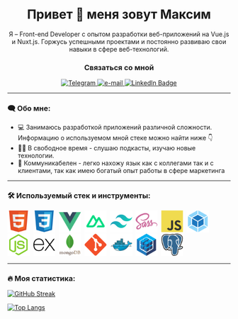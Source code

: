 <h1 align="center">Привет &#128075; меня зовут Максим</h1>

<p align="center">Я – Front-end Developer с опытом разработки веб-приложений на Vue.js и Nuxt.js. Горжусь успешными проектами и постоянно развиваю свои навыки в сфере веб-технологий.</p>

<div id="badges-connection" align="center">
  <h3 id="header-connection" >Связаться со мной</h3>
  <a taget="_blank" href="https://t.me/smileydude">
    <img src="https://img.shields.io/badge/Telegram-blue?style=for-the-badge&logo=telegram&logoColor=white" alt="Telegram"/>
  </a>
  <a href="mailto:smiley.dude@yandex.ru">
    <img src="https://img.shields.io/badge/email-orange?style=for-the-badge&logo=mail.ru&logoColor=white" alt="e-mail"/>
  </a>
  <a href="https://www.linkedin.com/in/smileydude/">
    <img src="https://img.shields.io/badge/LinkedIn-blue?style=for-the-badge&logo=linkedin&logoColor=white" alt="LinkedIn Badge"/>
  </a>
</div>

---

### :left_speech_bubble: Обо мне:

- 💻 Занимаюсь разработкой приложений различной сложности. Информацию о используемом мной стеке можно найти ниже :point_down:
- :climbing_man: В свободное время - слушаю подкасты, изучаю новые технологии.
- :speech_balloon: Коммуникабелен - легко нахожу язык как с коллегами так и с клиентами, так как имею богатый опыт работы в сфере маркетинга

---

### :hammer_and_wrench: Используемый стек и инструменты:

<div id="stack">
  <img id="stack-img" src="./images/html5-original.svg" title="HTML5" alt="HTML5" width="50px" height="50px">&nbsp
  <img id="stack-img" src="./images/css3-original.svg" title="CSS3" alt="CSS3" width="50px" height="50px">&nbsp
  <img id="stack-img" src="./images/vuejs-original.svg" title="Vue.js" alt="Vue.js" width="50px" height="50px">&nbsp
  <img id="stack-img" src="./images/nuxt-original.svg" title="Nuxt.js" alt="Nuxt.js" width="50px" height="50px">&nbsp
  <img id="stack-img" src="./images/tailwind-original.svg" title="Tailwind CSS" alt="Tailwind CSS" width="50px" height="50px">&nbsp
  <img id="stack-img" src="./images/sass-original.svg" title="Sass\Scss" alt="Sass\Scss" width="50px" height="50px">&nbsp
  <img id="stack-img" src="./images/javascript-original.svg" title="JavaScript" alt="JavaScript" width="50px" height="50px">&nbsp
  <img id="stack-img" src="./images/webpack-original.svg" title="Webpack" alt="Webpack" width="50px" height="50px">&nbsp
  <img id="stack-img" src="./images/nodejs-original.svg" title="Node.js" alt="Node.js" width="50px" height="50px">&nbsp
  <img id="stack-img" src="./images/express-original.svg" title="Express" alt="Express" width="50px" height="50px">&nbsp
  <img id="stack-img" src="./images/mongodb-original-wordmark.svg" title="MongoDB" alt="MongoDB" width="50px" height="50px">&nbsp
  <img id="stack-img" src="./images/git-original.svg" title="Git" alt="Git" width="50px" height="50px">&nbsp
  <img id="stack-img" src="./images/docker-original.svg" title="Docker" alt="Docker" width="50px" height="50px">&nbsp
  <img id="stack-img" src="./images/sequelize-original.svg" title="Sequelize" alt="Sequelize" width="50px" height="50px">&nbsp
  <img id="stack-img" src="./images/postgresql-original.svg" title="PostgreSQL" alt="PostgreSQL" width="50px" height="50px">&nbsp
</div>

---

### :fire: Моя статистика:

[![GitHub Streak](https://streak-stats.demolab.com?user=Maksim-Orzhekhovskiy&theme=tokyonight&locale=ru&fire=EB5454)](https://git.io/streak-stats)

[![Top Langs](https://github-readme-stats.vercel.app/api/top-langs/?username=Maksim-Orzhekhovskiy&layout=compact&theme=tokyonight)](https://github.com/anuraghazra/github-readme-stats)
